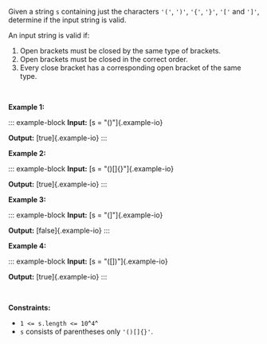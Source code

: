 Given a string `s` containing just the characters `'('`, `')'`, `'{'`,
`'}'`, `'['` and `']'`, determine if the input string is valid.

An input string is valid if:

1.  Open brackets must be closed by the same type of brackets.
2.  Open brackets must be closed in the correct order.
3.  Every close bracket has a corresponding open bracket of the same
    type.

 

**Example 1:**

::: example-block
**Input:** [s = \"()\"]{.example-io}

**Output:** [true]{.example-io}
:::

**Example 2:**

::: example-block
**Input:** [s = \"()\[\]{}\"]{.example-io}

**Output:** [true]{.example-io}
:::

**Example 3:**

::: example-block
**Input:** [s = \"(\]\"]{.example-io}

**Output:** [false]{.example-io}
:::

**Example 4:**

::: example-block
**Input:** [s = \"(\[\])\"]{.example-io}

**Output:** [true]{.example-io}
:::

 

**Constraints:**

-   `1 <= s.length <= 10`^`4`^
-   `s` consists of parentheses only `'()[]{}'`.
